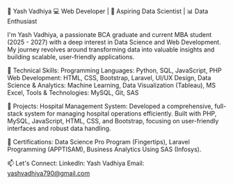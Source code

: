 🌟 Yash Vadhiya
💻 Web Developer | 🧩 Aspiring Data Scientist | 📊 Data Enthusiast

I'm Yash Vadhiya, a passionate BCA graduate and current MBA student (2025 - 2027) with a deep interest in Data Science and Web Development. My journey revolves around transforming data into valuable insights and building scalable, user-friendly applications.

🔨 Technical Skills:
Programming Languages: Python, SQL, JavaScript, PHP
Web Development: HTML, CSS, Bootstrap, Laravel, UI/UX Design,
Data Science & Analytics: Machine Learning, Data Visualization (Tableau), MS Excel,
Tools & Technologies: MySQL, Git, SAS

💼 Projects:
Hospital Management System:
Developed a comprehensive, full-stack system for managing hospital operations efficiently. Built with PHP, MySQL, JavaScript, HTML, CSS, and Bootstrap, focusing on user-friendly interfaces and robust data handling.

📜 Certifications:
Data Science Pro Program (Fingertips),
Laravel Programming (APPTISAM),
Business Analytics Using SAS (Infosys).

📫 Let's Connect:
LinkedIn: Yash Vadhiya
Email: yashvadhiya790@gmail.com

